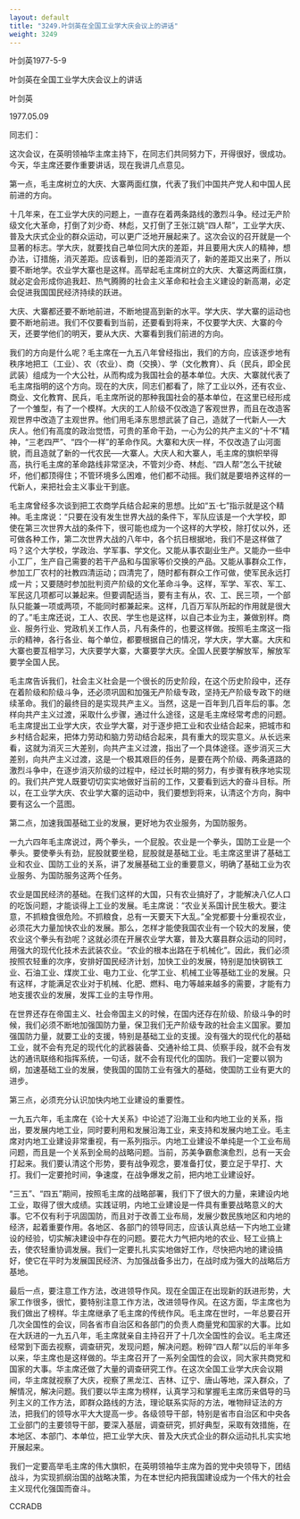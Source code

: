 ```yaml
---
layout: default
title: "3249.叶剑英在全国工业学大庆会议上的讲话"
weight: 3249
---
```


叶剑英1977-5-9

叶剑英在全国工业学大庆会议上的讲话

叶剑英

1977.05.09

同志们：

这次会议，在英明领袖华主席主持下，在同志们共同努力下，开得很好，很成功。今天，华主席还要作重要讲话，现在我讲几点意见。

第一点，毛主席树立的大庆、大寨两面红旗，代表了我们中国共产党人和中国人民前进的方向。

十几年来，在工业学大庆的问题上，一直存在着两条路线的激烈斗争。经过无产阶级文化大革命，打倒了刘少奇、林彪，又打倒了王张江姚“四人帮”，工业学大庆、普及大庆式企业的群众运动，可以更广泛地开展起来了。这次会议的召开就是一个显著的标志。学大庆，就要找自己单位同大庆的差距，并且要用大庆人的精神，想办法，订措施，消灭差距。应该看到，旧的差距消灭了，新的差距又出来了，所以要不断地学。农业学大寨也是这样。高举起毛主席树立的大庆、大寨这两面红旗，就必定会形成你追我赶、热气腾腾的社会主义革命和社会主义建设的新高潮，必定会促进我国国民经济持续的跃进。

大庆、大寨都还要不断地前进，不断地提高到新的水平。学大庆、学大寨的运动也要不断地前进。我们不仅要看到当前，还要看到将来，不仅要学大庆、大寨的今天，还要学他们的明天，要从大庆、大寨看到我们前进的方向。

我们的方向是什么呢？毛主席在一九五八年曾经指出，我们的方向，应该逐步地有秩序地把工（工业）、农（农业）、商（交换）、学（文化教育）、兵（民兵，即全民武装）组成为一个大公社，从而构成为我国社会的基本单位。大庆、大寨就代表了毛主席指明的这个方向。现在的大庆，同志们都看了，除了工业以外，还有农业、商业、文化教育、民兵，毛主席所说的那种我国社会的基本单位，在这里已经形成了一个雏型，有了一个模样。大庆的工人阶级不仅改造了客观世界，而且在改造客观世界中改造了主观世界。他们用毛泽东思想武装了自己，造就了一代新人──大庆人。他们有高度的政治觉悟，可贵的革命干劲，一心为公的共产主义的“十不”精神，“三老四严”、“四个一样”的革命作风。大寨和大庆一样，不仅改造了山河面貌，而且造就了新的一代农民──大寨人。大庆人和大寨人，毛主席的旗帜举得高，执行毛主席的革命路线非常坚决，不管刘少奇、林彪、“四人帮”怎么干扰破坏，他们都顶得住；不管环境多么困难，他们都不动摇。我们就是要培养这样的一代新人，来把社会主义事业干到底。

毛主席曾经多次谈到把工农商学兵结合起来的思想。比如“五·七”指示就是这个精神。毛主席说：“只要在没有发生世界大战的条件下，军队应该是一个大学校，即使在第三次世界大战的条件下，很可能也成为一个这样的大学校，除打仗以外，还可做各种工作，第二次世界大战的八年中，各个抗日根据地，我们不是这样做了吗？这个大学校，学政治、学军事、学文化。又能从事农副业生产。又能办一些中小工厂，生产自己需要的若干产品和与国家等价交换的产品。又能从事群众工作，参加工厂农村的社教四清运动；四清完了，随时都有群众工作可做，使军民永远打成一片；又要随时参加批判资产阶级的文化革命斗争。这样，军学、军农、军工、军民这几项都可以兼起来。但要调配适当，要有主有从，农、工、民三项，一个部队只能兼一项或两项，不能同时都兼起来。这样，几百万军队所起的作用就是很大的了。”毛主席还说，工人、农民、学生也是这样，以自己本业为主，兼做别样。商业、服务行业、党政机关工作人员，凡有条件的，也要这样做。按照毛主席这一指示的精神，各行各业、每个单位，都要根据自己的情况，学大庆，学大寨。大庆和大寨也要互相学习，大庆要学大寨，大寨要学大庆。全国人民要学解放军，解放军要学全国人民。

毛主席告诉我们，社会主义社会是一个很长的历史阶段，在这个历史阶段中，还存在着阶级和阶级斗争，还必须巩固和加强无产阶级专政，坚持无产阶级专政下的继续革命。我们的最终目的是实现共产主义。当然，这是一百年到几百年后的事。怎样向共产主义过渡，采取什么步骤，通过什么途径，这是毛主席经常考虑的问题。毛主席提出工业学大庆，农业学大寨，对于逐步把工业和农业结合起来，把城市和乡村结合起来，把体力劳动和脑力劳动结合起来，具有重大的现实意义。从长远来看，这就为消灭三大差别，向共产主义过渡，指出了一个具体途径。逐步消灭三大差别，向共产主义过渡，这是一个极其艰巨的任务，是要在两个阶级、两条道路的激烈斗争中，在逐步消灭阶级的过程中，经过长时期的努力，有步骤有秩序地实现的。我们共产党人既要切切实实地做好当前的工作，又要看到远大的奋斗目标。所以，在工业学大庆、农业学大寨的运动中，我们要想到将来，认清这个方向，胸中要有这么一个蓝图。

第二点，加速我国基础工业的发展，更好地为农业服务，为国防服务。

一九六四年毛主席说过，两个拳头，一个屁股。农业是一个拳头，国防工业是一个拳头。要使拳头有劲，屁股就要坐稳，屁股就是基础工业。毛主席这里讲了基础工业和农业、国防工业的关系，讲了发展基础工业的重要意义，明确了基础工业为农业服务、为国防服务这两个任务。

农业是国民经济的基础。在我们这样的大国，只有农业搞好了，才能解决八亿人口的吃饭问题，才能谈得上工业的发展。毛主席说：“农业关系国计民生极大。要注意，不抓粮食很危险。不抓粮食，总有一天要天下大乱。”全党都要十分重视农业，必须花大力量加快农业的发展。那么，怎样才能使我国农业有一个较大的发展，使农业这个拳头有劲呢？这就必须在开展农业学大寨，普及大寨县群众运动的同时，用强大的现代化技术去武装农业。“农业的根本出路在于机械化”。因此，我们必须按照农轻重的次序，安排好国民经济计划，加快工业的发展，特别是加快钢铁工业、石油工业、煤炭工业、电力工业、化学工业、机械工业等基础工业的发展。只有这样，才能满足农业对于机械、化肥、燃料、电力等越来越多的需要，才能有力地支援农业的发展，发挥工业的主导作用。

在世界还存在帝国主义、社会帝国主义的时候，在国内还存在阶级、阶级斗争的时候，我们必须不断地加强国防力量，保卫我们无产阶级专政的社会主义国家。要加强国防力量，就要工业的支援，特别是基础工业的支援。没有强大的现代化的基础工业，就不会有充足的现代化的武器装备、交通补给工具、侦察手段，就不会有发达的通讯联络和指挥系统，一句话，就不会有现代化的国防。我们一定要以钢为纲，加速基础工业的发展，使我国的国防工业有强大的基础，使国防工业有更大的进步。

第三点，必须充分认识加快内地工业建设的重要性。

一九五六年，毛主席在《论十大关系》中论述了沿海工业和内地工业的关系，指出，要发展内地工业，同时要利用和发展沿海工业，来支持和发展内地工业。毛主席对内地工业建设非常重视，有一系列指示。内地工业建设不单纯是一个工业布局问题，而且是一个关系到全局的战略问题。当前，苏美争霸愈演愈烈，总有一天会打起来。我们要认清这个形势，要有战争观念，要准备打仗，要立足于早打、大打。我们一定要抢时间，争速度，在战争爆发之前，把内地工业建设好。

“三五”、“四五”期间，按照毛主席的战略部署，我们下了很大的力量，来建设内地工业，取得了很大成绩。实践证明，内地工业建设是一件具有重要战略意义的大事。它不仅有利于巩固国防，而且对于改善工业布局，发展少数民族地区和内地的经济，起着重要作用。各地区、各部门的领导同志，应该认真总结一下内地工业建设的经验，切实解决建设中存在的问题。要花大力气把内地的农业、轻工业搞上去，使农轻重协调发展。我们一定要扎扎实实地做好工作，尽快把内地的建设搞好，使它在平时为发展国民经济、为加强战备多出力，在战时成为强大的战略后方基地。

最后一点，要注意工作方法，改进领导作风。现在全国正在出现新的跃进形势，大家工作很多，很忙，要特别注意工作方法，改进领导作风。在这方面，华主席也为我们做出了榜样。华主席继承了毛主席的传统作风。毛主席在世时，一年总要召开几次全国性的会议，同各省市自治区和各部门的负责人商量党和国家的大事。比如在大跃进的一九五八年，毛主席就亲自主持召开了十几次全国性的会议。毛主席还经常到下面去视察，调查研究，发现问题，解决问题。粉碎“四人帮”以后的半年多以来，华主席也是这样做的。华主席召开了一系列全国性的会议，同大家共商党和国家的大事。华主席还做了大量的调查研究工作。在这次全国工业学大庆会议期间，华主席就视察了大庆，视察了黑龙江、吉林、辽宁、唐山等地，深入群众，了解情况，解决问题。我们要以华主席为榜样，认真学习和掌握毛主席历来倡导的马列主义的工作方法，即群众路线的方法，理论联系实际的方法，唯物辩证法的方法，把我们的领导水平大大提高一步。各级领导干部，特别是省市自治区和中央各工业部门的主要领导干部，要深入基层，调查研究，抓好典型，采取有效措施，在本地区、本部门、本单位，把工业学大庆、普及大庆式企业的群众运动扎扎实实地开展起来。

我们一定要高举毛主席的伟大旗帜，在英明领袖华主席为首的党中央领导下，团结战斗，为实现抓纲治国的战略决策，为在本世纪内把我国建设成为一个伟大的社会主义现代化强国而奋斗。

CCRADB

